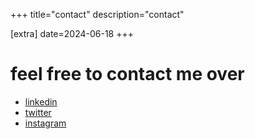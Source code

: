 +++
title="contact"
description="contact"

[extra]
date=2024-06-18
+++

# feel free to contact me over

- [linkedin](https://www.linkedin.com/in/sakshatshinde/)
- [twitter](https://twitter.com/Sakshatshindehttps://twitter.com/Sakshatshinde)
- [instagram](https://www.instagram.com/sakshatshinde/)
